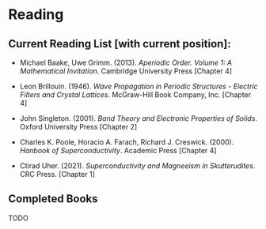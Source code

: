 # Reading

## Current Reading List [with current position]:

* Michael Baake, Uwe Grimm. (2013). *Aperiodic Order. Volume 1: A Mathematical Invitation*. Cambridge University Press [Chapter 4]

* Leon Brillouin. (1946). *Wave Propagation in Periodic Structures - Electric Filters and Crystal Lattices*. McGraw-Hill Book Company, Inc. [Chapter 4]

* John Singleton. (2001). *Band Theory and Electronic Properties of Solids*. Oxford University Press [Chapter 2]

* Charles K. Poole, Horacio A. Farach, Richard J. Creswick. (2000). *Hanbook of Superconductivity*. Academic Press [Chapter 4]

* Ctirad Uher. (2021). *Superconductivity and Magneeism in Skutterudites*. CRC Press. [Chapter 1]


## Completed Books

TODO
